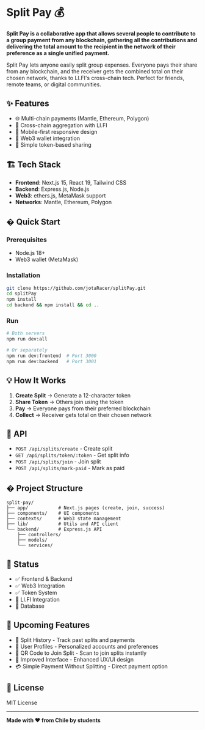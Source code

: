 # Split Pay 💰

**Split Pay is a collaborative app that allows several people to contribute to a group payment from any blockchain, gathering all the contributions and delivering the total amount to the recipient in the network of their preference as a single unified payment.**

Split Pay lets anyone easily split group expenses. Everyone pays their share from any blockchain, and the receiver gets the combined total on their chosen network, thanks to LI.FI's cross-chain tech. Perfect for friends, remote teams, or digital communities.

## ✨ Features

- 🌐 Multi-chain payments (Mantle, Ethereum, Polygon)
- 🔗 Cross-chain aggregation with LI.FI
- 📱 Mobile-first responsive design
- 🔐 Web3 wallet integration
- 🎫 Simple token-based sharing

## 🏗️ Tech Stack

- **Frontend**: Next.js 15, React 19, Tailwind CSS
- **Backend**: Express.js, Node.js
- **Web3**: ethers.js, MetaMask support
- **Networks**: Mantle, Ethereum, Polygon

## � Quick Start

### Prerequisites
- Node.js 18+
- Web3 wallet (MetaMask)

### Installation
```bash
git clone https://github.com/jotaRacer/splitPay.git
cd splitPay
npm install
cd backend && npm install && cd ..
```

### Run
```bash
# Both servers
npm run dev:all

# Or separately
npm run dev:frontend  # Port 3000
npm run dev:backend   # Port 3001
```

## 💡 How It Works

1. **Create Split** → Generate a 12-character token
2. **Share Token** → Others join using the token
3. **Pay** → Everyone pays from their preferred blockchain
4. **Collect** → Receiver gets total on their chosen network

## 🔧 API

- `POST /api/splits/create` - Create split
- `GET /api/splits/token/:token` - Get split info
- `POST /api/splits/join` - Join split
- `POST /api/splits/mark-paid` - Mark as paid

## � Project Structure

```
split-pay/
├── app/           # Next.js pages (create, join, success)
├── components/    # UI components
├── contexts/      # Web3 state management
├── lib/           # Utils and API client
└── backend/       # Express.js API
    ├── controllers/
    ├── models/
    └── services/
```

## 🚧 Status

- ✅ Frontend & Backend
- ✅ Web3 Integration  
- ✅ Token System
- 🔄 LI.FI Integration
- 🔄 Database

## 🔮 Upcoming Features

- 📜 Split History - Track past splits and payments
- 👤 User Profiles - Personalized accounts and preferences
- 📱 QR Code to Join Split - Scan to join splits instantly
- 🎨 Improved Interface - Enhanced UX/UI design
- 💳 Simple Payment Without Splitting - Direct payment option


## 📄 License

MIT License

---

**Made with ❤️ from Chile by students**
